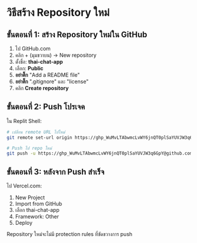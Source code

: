 # วิธีสร้าง Repository ใหม่

## ขั้นตอนที่ 1: สร้าง Repository ใหม่ใน GitHub

1. ไป GitHub.com
2. คลิก + (มุมขวาบน) → New repository
3. ตั้งชื่อ: **thai-chat-app**
4. เลือก: **Public**
5. **อย่าติ๊ก** "Add a README file"
6. **อย่าติ๊ก** ".gitignore" และ "license"
7. คลิก **Create repository**

## ขั้นตอนที่ 2: Push โปรเจค

ใน Replit Shell:

```bash
# เปลี่ยน remote URL ไปใหม่
git remote set-url origin https://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@github.com/fish11112222/thai-chat-app.git

# Push ไป repo ใหม่
git push -u https://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@github.com/fish11112222/thai-chat-app.git main
```

## ขั้นตอนที่ 3: หลังจาก Push สำเร็จ

ไป Vercel.com:
1. New Project
2. Import from GitHub
3. เลือก thai-chat-app
4. Framework: Other
5. Deploy

Repository ใหม่จะไม่มี protection rules ที่ขัดขวางการ push
